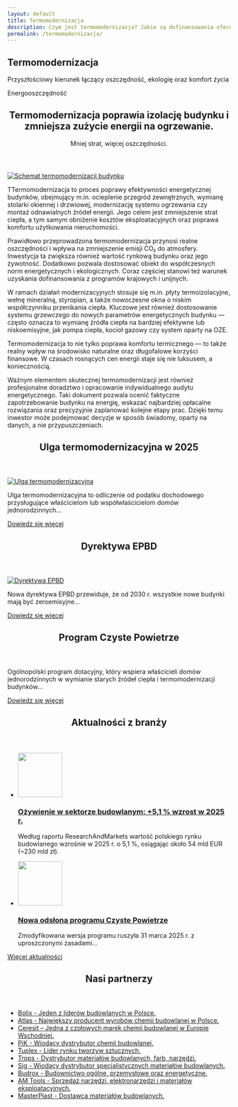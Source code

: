 ```yaml
---
layout: default
title: Termomodernizacja
description: Czym jest termomodernizacja? Jakie są dofinansowania oferowane przez państwo w zakresie termomodernizacji. Sprawdź ofertę firmy Anwibud.
permalink: /termomodernizacja/
---
```

<div class="top-gradient-overlay"></div>

<!-- HERO -->
<section id="header" class="wrapper style2" data-animate="hero" style="background-image: url('{{ "/images/Siedziba4.jpg" | relative_url }}'); background-size: cover; background-position: center;">
  <div id="logo" class="frosted-box wide" data-animate="up">
    <h1>Termomodernizacja</h1>
    <p>Przyszłościowy kierunek łączący oszczędność, ekologię oraz komfort życia</p>
  </div>
</section>

<!-- MAIN -->
<section id="main" class="wrapper style2" data-animate="fade">
  <div class="title" data-animate="down">Energooszczędność</div>
  <div class="container">
    <div class="row gtr-150">
      <div class="col-8 col-12-medium">
        <div id="content">
          <article class="box post">
            <header class="style1" data-animate="down">
              <h2>Termomodernizacja poprawia izolację budynku i zmniejsza zużycie energii na ogrzewanie.</h2>
              <p>Mniej strat, więcej oszczędności.</p>
            </header>
            <a href="#" class="image featured" data-animate="up">
              <img src="{{ '/images/Anwibud_5.png' | relative_url }}" alt="Schemat termomodernizacji budynku" />
            </a>
            <p data-animate="fade">TTermomodernizacja to proces poprawy efektywności energetycznej budynków, obejmujący m.in. ocieplenie przegród zewnętrznych, wymianę stolarki okiennej i drzwiowej, modernizację systemu ogrzewania czy montaż odnawialnych źródeł energii. Jego celem jest zmniejszenie strat ciepła, a tym samym obniżenie kosztów eksploatacyjnych oraz poprawa komfortu użytkowania nieruchomości.</p>
            <p data-animate="fade" class="delay-100">Prawidłowo przeprowadzona termomodernizacja przynosi realne oszczędności i wpływa na zmniejszenie emisji CO₂ do atmosfery. Inwestycja ta zwiększa również wartość rynkową budynku oraz jego żywotność. Dodatkowo pozwala dostosować obiekt do współczesnych norm energetycznych i ekologicznych. Coraz częściej stanowi też warunek uzyskania dofinansowania z programów krajowych i unijnych.</p>
            <p data-animate="fade" class="delay-200">W ramach działań modernizacyjnych stosuje się m.in. płyty termoizolacyjne, wełnę mineralną, styropian, a także nowoczesne okna o niskim współczynniku przenikania ciepła. Kluczowe jest również dostosowanie systemu grzewczego do nowych parametrów energetycznych budynku — często oznacza to wymianę źródła ciepła na bardziej efektywne lub niskoemisyjne, jak pompa ciepła, kocioł gazowy czy system oparty na OZE.</p>
            <p data-animate="fade" class="delay-300">Termomodernizacja to nie tylko poprawa komfortu termicznego — to także realny wpływ na środowisko naturalne oraz długofalowe korzyści finansowe. W czasach rosnących cen energii staje się nie luksusem, a koniecznością.</p>
            <p data-animate="fade" class="delay-400">Ważnym elementem skutecznej termomodernizacji jest również profesjonalne doradztwo i opracowanie indywidualnego audytu energetycznego. Taki dokument pozwala ocenić faktyczne zapotrzebowanie budynku na energię, wskazać najbardziej opłacalne rozwiązania oraz precyzyjnie zaplanować kolejne etapy prac. Dzięki temu inwestor może podejmować decyzje w sposób świadomy, oparty na danych, a nie przypuszczeniach.</p>
          </article>
          <!-- BOXES -->
          <div class="row gtr-150" data-stagger>
            <div class="col-6 col-12-small" data-animate="up">
              <section class="box card-elevate">
                <header>
                  <h2>Ulga termomodernizacyjna w 2025</h2>
                </header>
                <a href="#" class="image featured"><img src="{{ '/images/Anwibud_8.png' | relative_url }}" alt="Ulga termomodernizacyjna" /></a>
                <p>Ulga termomodernizacyjna to odliczenie od podatku dochodowego przysługujące właścicielom lub współwłaścicielom domów jednorodzinnych...</p>
                <a href="https://www.podatki.gov.pl/pit/ulgi-odliczenia-i-zwolnienia/ulga-termomodernizacyjna/" class="button style1">Dowiedz się więcej</a>
              </section>
            </div>
            <div class="col-6 col-12-small" data-animate="up" class="delay-100">
              <section class="box card-elevate">
                <header>
                  <h2>Dyrektywa EPBD</h2>
                </header>
                <a href="#" class="image featured"><img src="{{ '/images/Anwibud_10.png' | relative_url }}" alt="Dyrektywa EPBD" /></a>
                <p>Nowa dyrektywa EPBD przewiduje, że od 2030 r. wszystkie nowe budynki mają być zeroemisyjne...</p>
                <a href="https://www.gov.pl/web/rozwoj-technologia/dyrektywa-w-sprawie-charakterystyki-energetycznej-budynkow-epbd" class="button style1">Dowiedz się więcej</a>
              </section>
            </div>
          </div>
        </div>
      </div>
      <!-- SIDEBAR -->
      <div class="col-4 col-12-medium">
        <div id="sidebar" data-stagger>
          <section class="box" data-animate="left">
            <header><h2>Program Czyste Powietrze</h2></header>
            <p>Ogólnopolski program dotacyjny, który wspiera właścicieli domów jednorodzinnych
              w wymianie starych źródeł ciepła i termomodernizacji budynków...</p>
            <a href="https://czystepowietrze.gov.pl/" class="button style1">Dowiedz się więcej</a>
          </section>
          <section class="box" data-animate="left" class="delay-100">
            <header><h2>Aktualności z branży</h2></header>
            <ul class="style2" data-stagger>
              <li data-animate="fade">
                <article class="box post-excerpt">
                  <a href="#" class="image left"><img src="{{ '/images/Anwibud_9.jpg' | relative_url }}" alt="" style="width: 100px; height: 100px; object-fit: cover;"/></a>
                  <h3><a href="https://www.globenewswire.com/news-release/2025/04/23/3066199/28124/en/Poland-Construction-Industry-Report-2025-Market-Opportunities-in-Polish-Construction-A-Detailed-10-Year-Forecast.?">Ożywienie w sektorze budowlanym: +5,1 % wzrost w 2025 r.</a></h3>
                  <p>Według raportu ResearchAndMarkets wartość polskiego rynku budowlanego wzrośnie w 2025 r. o 5,1 %, osiągając około 54 mld EUR (~230 mld zł).</p>
                </article>
              </li>
              <li data-animate="fade" class="delay-100">
                <article class="box post-excerpt">
                  <a href="#" class="image left"><img src="{{ '/images/Aktualnosc2.png' | relative_url }}" alt="" style="width: 100px; height: 100px; object-fit: cover;"/></a>
                  <h3><a href="https://www.czystepowietrze.eu/aktualnosci/program-czyste-powietrze-wraca-31-marca-2025-r">Nowa odsłona programu Czyste Powietrze</a></h3>
                  <p>Zmodyfikowana wersja programu ruszyła 31 marca 2025 r. z uproszczonymi zasadami...</p>
                </article>
              </li>
            </ul>
            <a href="https://www.muratorplus.pl/" class="button style1">Więcej aktualności</a>
          </section>
          <section class="box" data-animate="left" class="delay-200">
            <header><h2>Nasi partnerzy</h2></header>
            <ul class="style3" data-stagger>
              <li data-animate="fade"><a href="https://www.bolix.pl/pl/">Bolix - Jeden z liderów budowlanych w Polsce.</a></li>
              <li data-animate="fade"><a href="https://www.atlas.com.pl/">Atlas - Największy producent wyrobów chemii budowlanej w Polsce.</a></li>
              <li data-animate="fade"><a href="https://www.ceresit.pl/">Ceresit – Jedna z czołowych marek chemii budowlanej w Europie Wschodniej.</a></li>
              <li data-animate="fade"><a href="https://www.pik.plo.pl/">PiK - Wiodący dystrybutor chemii budowlanej.</a></li>
              <li data-animate="fade"><a href="https://tuplex.pl/">Tuplex - Lider rynku tworzyw sztucznych.</a></li>
              <li data-animate="fade"><a href="https://trops.pl/">Trops - Dystrybutor materiałów budowlanych, farb, narzędzi.</a></li>
              <li data-animate="fade"><a href="https://www.sig.pl/">Sig - Wiodący dystrybutor specjalistycznych materiałów budowlanych.</a></li>
              <li data-animate="fade"><a href="https://www.budrox.eu/">Budrox - Budownictwo ogólne, przemysłowe oraz energetyczne.</a></li>
              <li data-animate="fade"><a href="https://amtools.pl/">AM Tools - Sprzedaż narzędzi, elektronarzędzi i materiałów eksploatacyjnych.</a></li>
              <li data-animate="fade"><a href="https://www.masterplastgroup.pl/">MasterPlast - Dostawca materiałów budowlanych.</a></li>
            </ul>
          </section>
        </div>
      </div>
    </div>
  </div>
</section>
